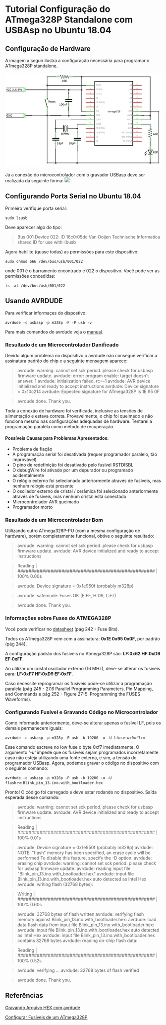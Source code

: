 # Tutorial Configuração do ATmega328P Standalone com USBAsp no Ubuntu 18.04
## Configuração de Hardware
A imagem a seguir ilustra a configuração necessária para programar o ATmega328P standalone.

<img src="/Imagens/Standalone_atmega328p.jpg">

Já a conexão do microcontrolador com o gravador USBasp deve ser realizada da seguinte forma:
![](/Imagens/conexão_USBasp_atmega328p.png)
## Configurando Porta Serial no Ubuntu 18.04
Primeiro verifique porta serial:
```
sudo lsusb
```
Deve aparecer algo do tipo:

> Bus 001 Device 022: ID 16c0:05dc Van Ooijen Technische Informatica shared ID for use with libusb

Agora habilite (quase todas) as permissões para este dispositivo:
```
sudo chmod 666 /dev/bus/usb/001/022 
```
onde 001 é o barramento encontrado e 022 o dispositivo. Você pode ver as permissões concedidas:
```
ls -al /dev/bus/usb/001/022
```

## Usando AVRDUDE
Para verificar informaçes do dispostivo:
```
avrdude -c usbasp -p m328p -F -P usb -v
```
Para mais comandos do avrdude veja o [manual](/Documentos/Manual_avrdude.pdf).
### Resultado de um Microcontrolador Danificado
Devido algum problema no dispositivo o avrdude não consegue verificar a assinatura padrão do chip e a seguinte mensagem aparece:

> avrdude: warning: cannot set sck period. please check for usbasp firmware update.
avrdude: error: program enable: target doesn't answer. 1 
avrdude: initialization failed, rc=-1
avrdude: AVR device initialized and ready to accept instructions
avrdude: Device signature = 0x10c214
avrdude: Expected signature for ATmega328P is 1E 95 0F

> avrdude done.  Thank you.

Toda a conexão de hardware foi verificada, inclusive as tensões de alimentação e estava correta. Provavelmente, o chip foi queimado e não funciona mesmo nas configurações adequadas de hardware. Tentarei a programação paralela como método de recuperação.

#### Possíveis Causas para Problemas Apresentados:
* Problema de fiação
* A programação serial foi desativada (requer programador paralelo, tão improvável)
* O pino de redefinição foi desativado pelo fusível RSTDISBL
* O debugWire foi ativado por um depurador ou programado acidentalmente
* O relógio externo foi selecionado anteriormente através de fusíveis, mas nenhum relógio está presente
* O oscilador externo de cristal / cerâmica foi selecionado anteriormente através de fusíveis, mas nenhum cristal está conectado
* Microcontrolador AVR queimado
* Programador morto

### Resultado de um Microcontrolador Bom
Utilizando outro ATmega328P-PU (com a mesma configuração de hardware), porém completamente funcional, obtive o seguinte resultado:

>  avrdude: warning: cannot set sck period. please check for usbasp firmware update.
avrdude: AVR device initialized and ready to accept instructions

> Reading | ################################################## | 100% 0.00s

> avrdude: Device signature = 0x1e950f (probably m328p)

> avrdude: safemode: Fuses OK (E:FF, H:D9, L:F7)

> avrdude done.  Thank you.

### Informações sobre Fuses do ATMEGA328P
Você pode verificar no [datasheet](/Documentos/Datasheet_ATmega328P.pdf) (pág 242 - Fuse Bits).

Todos os ATmega328P vem com a assinatura: **0x1E 0x95 0x0F**, por padrão (pág 244).

A configuração padrão dos fusíveis no Atmega328P são: **LF:0x62 HF:0xD9 EF:0xFF**.

Ao utilizar um cristal oscilador externo (16 MHz), deve-se alterar os fusíveis para: **LF:0xF7 HF:0xD9 EF:0xFF**.

Caso necessite reprogramar os fusíveis pode-se utilizar a programação paralela (pág 245 - 27.6 Parallel Programming Parameters, Pin Mapping, and Commands e pág 252 - Figure 27-5. Programming the FUSES Waveforms).

### Configurando Fusível e Gravando Código no Microcontrolador
Como informado anteriormente, deve-se alterar apenas o fusível LF, pois os demais permanecem iguais:
```
avrdude -c usbasp -p m328p -P usb -b 19200 -u -U lfuse:w:0xf7:m
```
Esse comando escreve no low fuse o byte 0xf7 imediatamente. O argumento *'-u'* impede que os fusíveis sejam programados incorretamente caso não esteja utilizando uma fonte externa, e sim, a tensão do programador USBasp. Agora, podemos gravar o código no dispositivo com o seguinte comando:
```
avrdude -c usbasp -p m328p -P usb -b 19200 -u -U flash:w:Blink_pin_13.ino.with_bootloader.hex
```
Pronto! O código foi carregado e deve estar rodando no dispositivo.
Saída esperada desse comando:
> avrdude: warning: cannot set sck period. please check for usbasp firmware update.
avrdude: AVR device initialized and ready to accept instructions

> Reading | ################################################## | 100% 0.01s

> avrdude: Device signature = 0x1e950f (probably m328p)
avrdude: NOTE: "flash" memory has been specified, an erase cycle will be performed
         To disable this feature, specify the -D option.
avrdude: erasing chip
avrdude: warning: cannot set sck period. please check for usbasp firmware update.
avrdude: reading input file "Blink_pin_13.ino.with_bootloader.hex"
avrdude: input file Blink_pin_13.ino.with_bootloader.hex auto detected as Intel Hex
avrdude: writing flash (32768 bytes):

> Writing | ################################################## | 100% 0.60s

> avrdude: 32768 bytes of flash written
avrdude: verifying flash memory against Blink_pin_13.ino.with_bootloader.hex:
avrdude: load data flash data from input file Blink_pin_13.ino.with_bootloader.hex:
avrdude: input file Blink_pin_13.ino.with_bootloader.hex auto detected as Intel Hex
avrdude: input file Blink_pin_13.ino.with_bootloader.hex contains 32768 bytes
avrdude: reading on-chip flash data:

> Reading | ################################################## | 100% 0.52s

> avrdude: verifying ...
avrdude: 32768 bytes of flash verified

> avrdude done.  Thank you.

## Referências
[Gravando Arquivo HEX com avrdude](https://www.elecrom.com/avrdude-tutorial-burning-hex-files-using-usbasp-and-avrdude/)

[Configurar Fusíveis de um ATmega328P](https://www.instructables.com/id/How-to-change-fuse-bits-of-AVR-Atmega328p-8bit-mic/)
